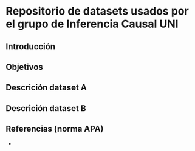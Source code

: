 # Repositorio de datasets usados por el grupo de Inferencia Causal UNI

## Introducción

## Objetivos

## Descrición dataset A

## Descrición dataset B

## Referencias (norma APA)

- 
